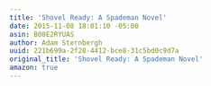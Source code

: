 ```yaml
---
title: 'Shovel Ready: A Spademan Novel'
date: 2015-11-08 18:01:10 -05:00
asin: B00E2RYUAS
author: Adam Sternbergh
uuid: 221b699a-2f28-4412-bce8-31c5bd0c9d7a
original_title: 'Shovel Ready: A Spademan Novel'
amazon: true
---
```



